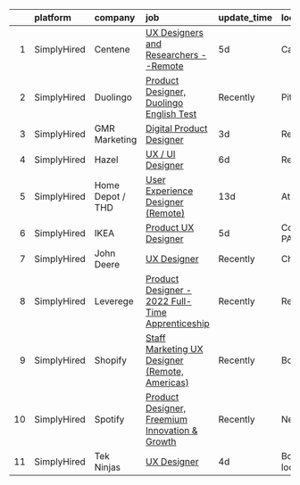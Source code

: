 

|    | platform    | company          | job                                                                                                                                                      | update_time   | location               |
|---:|:------------|:-----------------|:---------------------------------------------------------------------------------------------------------------------------------------------------------|:--------------|:-----------------------|
|  1 | SimplyHired | Centene          | [UX Designers and Researchers --Remote](https://www.simplyhired.com/job/REeLZPPYIYkUao6sOkGotqFS9zHk1ztuBupZGWkE3dwC1wZ_-HWeUg?q=ux+designer)            | 5d            | California             |
|  2 | SimplyHired | Duolingo         | [Product Designer, Duolingo English Test](https://www.simplyhired.com/job/5hohSEIFfsRKtN04JZrSmlB_HhrbfZsSaqJlXk23MuCpZqTiFl_8Bw?q=ux+designer)          | Recently      | Pittsburgh, PA         |
|  3 | SimplyHired | GMR Marketing    | [Digital Product Designer](https://www.simplyhired.com/job/sf-vigkgdsFXRkjjP_7ir4n5NCodnrXqh6ugP5TJNG7t-kGM-EmV3w?q=ux+designer)                         | 3d            | Remote                 |
|  4 | SimplyHired | Hazel            | [UX / UI Designer](https://www.simplyhired.com/job/t8QC8iOkGSACy6i24IQL9tKu9JjcANT_rCiFUwFFqKfTKzyF_tdvJw?q=ux+designer)                                 | 6d            | Remote                 |
|  5 | SimplyHired | Home Depot / THD | [User Experience Designer (Remote)](https://www.simplyhired.com/job/iUvcApyyknwFWqOlPKPeJUbzOE00F7R7i1Msg5ikBjZL-uZm-xwn_A?q=ux+designer)                | 13d           | Atlanta, GA            |
|  6 | SimplyHired | IKEA             | [Product UX Designer](https://www.simplyhired.com/job/jnXF6cI6aqbnhlZWfEstqKIY4gYwRqdgvXHn3RGfPcOSw9YFD-M6AA?q=ux+designer)                              | 5d            | Conshohocken, PA       |
|  7 | SimplyHired | John Deere       | [UX Designer](https://www.simplyhired.com/job/lAZRbnQOfe6qZtYSLdmHZIkmIucCwTHD681GJhVw3T5U5vVtbsS40A?q=ux+designer)                                      | Recently      | Chicago, IL            |
|  8 | SimplyHired | Leverege         | [Product Designer - 2022 Full-Time Apprenticeship](https://www.simplyhired.com/job/f2PnrkNkoKjnF_c7MsOM41LbDj7RDHIKkfuGC1pKOOPB0dNQ0HmV5w?q=ux+designer) | Recently      | Remote                 |
|  9 | SimplyHired | Shopify          | [Staff Marketing UX Designer (Remote, Americas)](https://www.simplyhired.com/job/HluinCj1V-CAGmFCw5aCa6YGvmN9JlZHOzAmTm89V2-uWaY_9NUvLw?q=ux+designer)   | Recently      | Boston, MA             |
| 10 | SimplyHired | Spotify          | [Product Designer, Freemium Innovation & Growth](https://www.simplyhired.com/job/Kvw_SiGrQB-4O_L_w6kE8LRwEA9nFhTEvN3SB40918E8kMG3aqYvqg?q=ux+designer)   | Recently      | New York, NY           |
| 11 | SimplyHired | Tek Ninjas       | [UX Designer](https://www.simplyhired.com/job/j70ZALdT8qPSX_ZFszQSTJ0w3Wz1w2X1woyKXL-ga8cxalLVIGPQMA?q=ux+designer)                                      | 4d            | Boston, MA +1 location |
